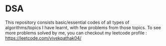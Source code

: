 # DSA
This repository consists basic/essential codes of all types of algorithms/topics I have learnt, with few problems from those topics. To see more problems solved by me, you can checkout my leetcode profile : https://leetcode.com/vivekpathak04/ 
